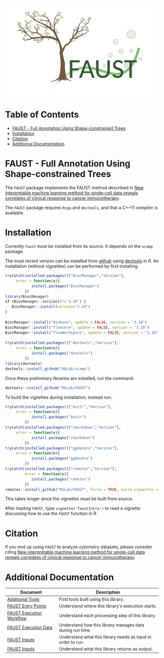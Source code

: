 ![faust_logo](documentation/images/logos/faust_logo.png)

# Table of Contents

<!-- START doctoc generated TOC please keep comment here to allow auto update -->
<!-- DON'T EDIT THIS SECTION, INSTEAD RE-RUN doctoc TO UPDATE -->

-   [FAUST - Full Annotation Using Shape-constrained Trees](#faust---full-annotation-using-shape-constrained-trees)
-   [Installation](#installation)
-   [Citation](#citation)
-   [Additional Documentation](#additional-documentation)

<!-- END doctoc generated TOC please keep comment here to allow auto update -->

# FAUST - Full Annotation Using Shape-constrained Trees

The `FAUST` package implements the FAUST method described in [New interpretable machine learning method for single-cell data reveals correlates of clinical response to cancer immunotherapy](https://www.biorxiv.org/content/10.1101/702118v2).

The `FAUST` package requires `Rcpp` and `devtools`, and that a C++11 compiler is available.

# Installation

Currently `faust` must be installed from its source. It depends on the `scamp` package.

The most recent version can be installed from [github](https://github.com/FredHutch/faust) using [devtools](https://github.com/r-lib/devtools) in R. An installation (without vignettes) can be performed by first installing:

```R
tryCatch(installed.packages()["BiocManager","Version"],
     error = function(e){
            install.packages("BiocManager")
         })
library(BiocManager)
if (BiocManager::version()!='3.10') {
   BiocManager::install(version="3.10")
}

BiocManager::install("Biobase", update = FALSE, version = "3.10")
BiocManager::install("flowCore", update = FALSE, version = "3.10")
BiocManager::install("flowWorkspace", update = FALSE, version = "3.10")

tryCatch(installed.packages()["devtools","Version"],
     error = function(e){
            install.packages("devtools")
         })
library(devtools)
devtools::install_github("RGLab/scamp")
```

Once these preliminary libraries are installed, run the command:

```R
devtools::install_github("RGLab/FAUST")
```

To build the vignettes during installation, instead run:

```R
tryCatch(installed.packages()["knitr","Version"],
     error = function(e){
            install.packages("knitr")
         })
tryCatch(installed.packages()["rmarkdown","Version"],
     error = function(e){
            install.packages("rmarkdown")
         })
tryCatch(installed.packages()["ggdendro","Version"],
     error = function(e){
            install.packages("ggdendro")
         })
tryCatch(installed.packages()["remotes","Version"],
         error = function(e){
            install.packages("remotes")
         })
remotes::install_github("RGLab/FAUST", force = TRUE, build_vignettes = TRUE)
```

This takes longer since the vignettes must be built from source.

After loading `FAUST`, type `vignette('faustIntro')` to read a vignette discussing how to use the `FAUST` function in R.

# Citation

If you end up using `FAUST` to analyze cytometry datasets, please consider citing [New interpretable machine learning method for single-cell data reveals correlates of clinical response to cancer immunotherapy](https://www.biorxiv.org/content/10.1101/702118v2).

# Additional Documentation

| Document                                                        | Description                                                  |
| --------------------------------------------------------------- | ------------------------------------------------------------ |
| [Additional Tools](documentation/ADDITIONAL_TOOLS.md)           | Find tools built using this library.                         |
| [FAUST Entry Points](documentation/ENTRY_POINTS.md)             | Understand where this library's execution starts.            |
| [FAUST Execution Workflow](documentation/EXECUTION_WORKFLOW.md) | Understand each processing step of this library.             |
| [FAUST Execution Data](documentation/EXECUTION_DATA.md)         | Understand how this library manages data during run time.    |
| [FAUST Inputs](documentation/FAUST_INPUTS.md)                   | Understand what this library needs as input in order to run. |
| [FAUST Inputs](documentation/FAUST_OUTPUTS.md)                  | Understand what this library returns as output.              |
